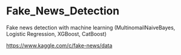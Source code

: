 # Fake_News_Detection
 
Fake news detection with machine learning (MultinomailNaiveBayes, Logistic Regression, XGBoost, CatBoost)

https://www.kaggle.com/c/fake-news/data
